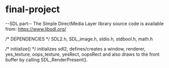 # final-project
--SDL part-- 
The Simple DirectMedia Layer library source code is available from:
https://www.libsdl.org/

/* DEPENDENCIES */
SDL2.h, SDL_image.h, stdio.h, stdbool.h, math.h 

/* initialize() */ 
initializes sdl2, defines/creates a window, renderer, yes_texture, oops_texture, yesRect, oopsRect and also draws to the front buffer by calling SDL_RenderPresent().
